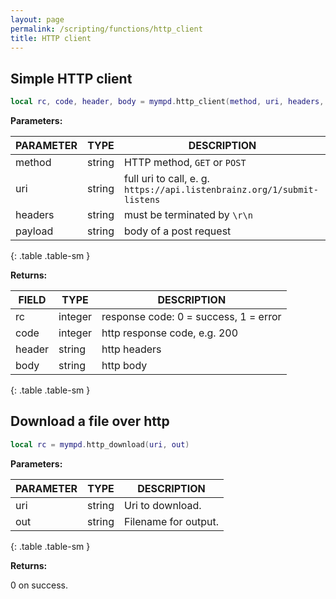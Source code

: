 ```yaml
---
layout: page
permalink: /scripting/functions/http_client
title: HTTP client
---
```


## Simple HTTP client

```lua
local rc, code, header, body = mympd.http_client(method, uri, headers, payload)
```

**Parameters:**

| PARAMETER | TYPE | DESCRIPTION |
| --------- | ---- | ----------- |
| method | string | HTTP method, `GET` or `POST` |
| uri | string | full uri to call, e. g. `https://api.listenbrainz.org/1/submit-listens` |
| headers | string | must be terminated by `\r\n` |
| payload | string | body of a post request |
{: .table .table-sm }

**Returns:**

| FIELD | TYPE | DESCRIPTION |
| ----- | ---- | ----------- |
| rc | integer | response code: 0 = success, 1 = error |
| code | integer | http response code, e.g. 200 |
| header | string | http headers |
| body | string | http body |
{: .table .table-sm }

## Download a file over http

```lua
local rc = mympd.http_download(uri, out)
```

**Parameters:**

| PARAMETER | TYPE | DESCRIPTION |
| --------- | ---- | ----------- |
| uri | string | Uri to download. |
| out | string | Filename for output. |
{: .table .table-sm }

**Returns:**

0 on success.
